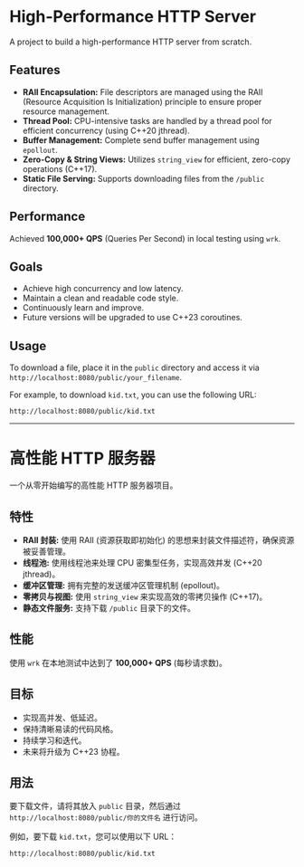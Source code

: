 # High-Performance HTTP Server

A project to build a high-performance HTTP server from scratch.

## Features

*   **RAII Encapsulation:** File descriptors are managed using the RAII (Resource Acquisition Is Initialization) principle to ensure proper resource management.
*   **Thread Pool:** CPU-intensive tasks are handled by a thread pool for efficient concurrency (using C++20 jthread).
*   **Buffer Management:** Complete send buffer management using `epollout`.
*   **Zero-Copy & String Views:** Utilizes `string_view` for efficient, zero-copy operations (C++17).
*   **Static File Serving:** Supports downloading files from the `/public` directory.

## Performance

Achieved **100,000+ QPS** (Queries Per Second) in local testing using `wrk`.

## Goals

*   Achieve high concurrency and low latency.
*   Maintain a clean and readable code style.
*   Continuously learn and improve.
*   Future versions will be upgraded to use C++23 coroutines.

## Usage

To download a file, place it in the `public` directory and access it via `http://localhost:8080/public/your_filename`.

For example, to download `kid.txt`, you can use the following URL:

```
http://localhost:8080/public/kid.txt
```

---

# 高性能 HTTP 服务器

一个从零开始编写的高性能 HTTP 服务器项目。

## 特性

*   **RAII 封装:** 使用 RAII (资源获取即初始化) 的思想来封装文件描述符，确保资源被妥善管理。
*   **线程池:** 使用线程池来处理 CPU 密集型任务，实现高效并发 (C++20 jthread)。
*   **缓冲区管理:** 拥有完整的发送缓冲区管理机制 (epollout)。
*   **零拷贝与视图:** 使用 `string_view` 来实现高效的零拷贝操作 (C++17)。
*   **静态文件服务:** 支持下载 `/public` 目录下的文件。

## 性能

使用 `wrk` 在本地测试中达到了 **100,000+ QPS** (每秒请求数)。

## 目标

*   实现高并发、低延迟。
*   保持清晰易读的代码风格。
*   持续学习和迭代。
*   未来将升级为 C++23 协程。

## 用法

要下载文件，请将其放入 `public` 目录，然后通过 `http://localhost:8080/public/你的文件名` 进行访问。

例如，要下载 `kid.txt`，您可以使用以下 URL：

```
http://localhost:8080/public/kid.txt
```
